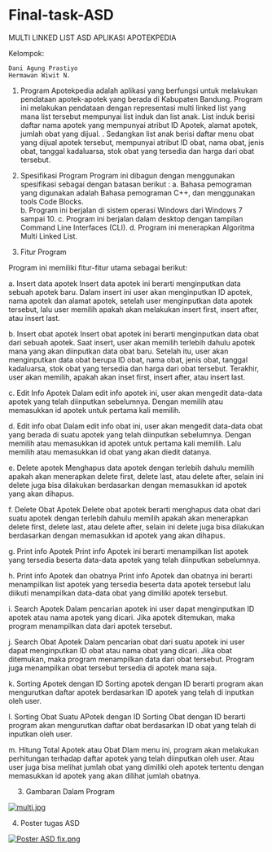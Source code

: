# Final-task-ASD
MULTI LINKED LIST ASD
APLIKASI APOTEKPEDIA

Kelompok: 

	Dani Agung Prastiyo
	Hermawan Wiwit N.

1.  Program
Apotekpedia adalah aplikasi yang berfungsi untuk melakukan pendataan apotek-apotek yang berada di Kabupaten Bandung. Program ini melakukan pendataan dengan representasi multi linked list yang mana list tersebut mempunyai list induk dan list anak. List induk berisi daftar nama apotek yang mempunyai atribut ID Apotek, alamat apotek, jumlah obat yang dijual. . Sedangkan list anak berisi daftar menu obat yang dijual apotek tersebut, mempunyai atribut ID obat, nama obat, jenis obat, tanggal kadaluarsa, stok obat yang tersedia dan harga dari obat tersebut.

2. Spesifikasi Program
Program ini dibagun dengan menggunakan spesifikasi sebagai dengan batasan berikut :
a.	Bahasa pemograman yang digunakan adalah Bahasa pemograman C++, dan menggunakan tools Code Blocks.  
b.	Program ini berjalan di sistem operasi Windows dari Windows 7 sampai 10.
c.	Program ini berjalan dalam desktop dengan tampilan Command Line Interfaces (CLI).
d.	Program ini menerapkan Algoritma Multi Linked List.
4.	Fitur Program

Program ini memiliki fitur-fitur utama sebagai berikut:

a. Insert data apotek
Insert data apotek ini berarti menginputkan data sebuah apotek baru. Dalam insert ini user akan menginputkan ID apotek, nama apotek dan alamat apotek, setelah user menginputkan data apotek tersebut, lalu user memilih apakah akan melakukan insert first, insert after, atau insert last.

b. Insert obat apotek
Insert obat apotek ini berarti menginputkan data obat dari sebuah apotek. Saat insert, user akan memilih terlebih dahulu apotek mana yang akan diinputkan data obat baru. Setelah itu, user akan menginputkan data obat berupa ID obat, nama obat, jenis obat, tanggal kadaluarsa, stok obat yang tersedia dan harga dari obat tersebut. Terakhir, user akan memilih, apakah akan inset first, insert after, atau insert last.

c. Edit Info Apotek
Dalam edit info apotek ini, user akan mengedit data-data apotek yang telah diinputkan sebelumnya. Dengan memilih atau memasukkan id apotek untuk pertama kali memilih.

d. Edit info obat 
Dalam edit info obat ini, user akan mengedit data-data obat yang berada di suatu apotek yang telah diinputkan sebelumnya. Dengan memilih atau memasukkan id apotek untuk pertama kali memilih. Lalu memilih atau memasukkan id obat yang akan diedit datanya.

e. Delete apotek
Menghapus data apotek dengan terlebih dahulu memilih apakah akan menerapkan delete first, delete last, atau delete after, selain ini delete juga bisa dilakukan berdasarkan dengan memasukkan id apotek yang akan dihapus.

f. Delete Obat Apotek
Delete obat apotek berarti menghapus data obat dari suatu apotek dengan terlebih dahulu memilih apakah akan menerapkan delete first, delete last, atau delete after, selain ini delete juga bisa dilakukan berdasarkan dengan memasukkan id apotek yang akan dihapus.

g. Print info Apotek
Print info Apotek ini berarti menampilkan list apotek yang tersedia beserta data-data apotek yang telah diinputkan sebelumnya.

h. Print info Apotek dan obatnya
Print info Apotek dan obatnya ini berarti menampilkan list apotek yang tersedia beserta data apotek tersebut lalu diikuti menampilkan data-data obat yang dimiliki apotek tersebut.

i. Search Apotek
Dalam pencarian apotek ini user dapat menginputkan ID apotek atau nama apotek yang dicari. Jika apotek ditemukan, maka program menampilkan data dari apotek tersebut.

j. Search Obat Apotek
Dalam pencarian obat dari suatu apotek ini user dapat menginputkan ID obat atau nama obat yang dicari. Jika obat ditemukan, maka program menampilkan data dari obat tersebut. Program juga menampilkan obat tersebut tersedia di apotek mana saja.

k. Sorting Apotek dengan ID
Sorting apotek dengan ID berarti program akan mengurutkan daftar apotek berdasarkan ID apotek yang telah di inputkan oleh user.


l. Sorting Obat Suatu APotek dengan ID
Sorting Obat dengan ID berarti program akan mengurutkan daftar obat berdasarkan ID obat yang telah di inputkan oleh user.

m. Hitung Total Apotek atau Obat
Dlam menu ini, program akan melakukan perhitungan terhadap daftar apotek yang telah diinputkan oleh user. Atau user juga bisa melihat jumlah obat yang dimiliki oleh apotek tertentu dengan memasukkan id apotek yang akan dilihat jumlah obatnya.

 
3. Gambaran Dalam Program

 [![multi.jpg](https://s18.postimg.org/gva2w90g9/multi.jpg)](https://postimg.org/image/6l7nx0akl/)
 
4. Poster tugas ASD
 
 [![Poster ASD fix.png](https://s4.postimg.org/y8hvdrlil/Poster_ASD_fix.png)](https://postimg.org/image/uovxnyisp/)
